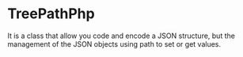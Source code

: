 # TreePathPhp
It is a class that allow you code and encode a JSON structure, but the management of the JSON objects using path to set or get values.
